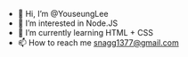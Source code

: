 - 👋 Hi, I’m @YouseungLee
- 👀 I’m interested in Node.JS
- 🌱 I’m currently learning HTML + CSS
- 📫 How to reach me snagg1377@gmail.com

<!---
YouseungLee/YouseungLee is a ✨ special ✨ repository because its `README.md` (this file) appears on your GitHub profile.
You can click the Preview link to take a look at your changes.
--->
